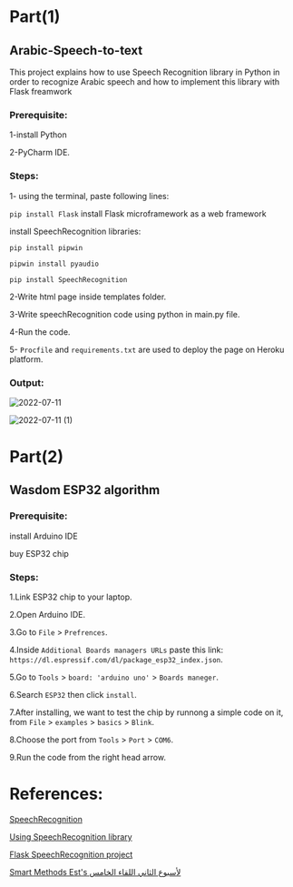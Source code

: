 # Part(1)
## Arabic-Speech-to-text
This project explains how to use Speech Recognition library in Python in order to recognize Arabic speech and how to implement this library with Flask freamwork

### Prerequisite:
1-install Python

2-PyCharm IDE.

### Steps:
1- using the terminal, paste following lines:

`pip install Flask`
install Flask microframework as a web framework

install SpeechRecognition libraries:

`pip install pipwin`

`pipwin install pyaudio`

`pip install SpeechRecognition`

2-Write html page inside templates folder.

3-Write speechRecognition code using python in main.py file.

4-Run the code.

5- `Procfile` and `requirements.txt` are used to deploy the page on Heroku platform.


### Output:

![2022-07-11](https://user-images.githubusercontent.com/73133501/178298045-25f7df98-f60b-4cae-b4a7-ef74043d50d9.png)


![2022-07-11 (1)](https://user-images.githubusercontent.com/73133501/178298177-1a9cb8ef-ccda-4b72-867f-a331fce0c377.png)



# Part(2)

## Wasdom ESP32 algorithm

### Prerequisite:

install Arduino IDE

buy ESP32 chip

### Steps:

1.Link ESP32 chip to your laptop.

2.Open Arduino IDE.

3.Go to `File` > `Prefrences`.

4.Inside `Additional Boards managers URLs` paste this link: `https://dl.espressif.com/dl/package_esp32_index.json`.

5.Go to `Tools` > `board: 'arduino uno'` > `Boards maneger`.

6.Search `ESP32` then click `install`.

7.After installing, we want to test the chip by runnong a simple code on it, from `File` > `examples` > `basics` > `Blink`.

8.Choose the port from `Tools` > `Port` > `COM6`.

9.Run the code from the right head arrow.



# References:

[SpeechRecognition](https://pypi.org/project/SpeechRecognition/)

[Using SpeechRecognition library](https://drive.google.com/file/d/16C6IJb9iOk4WbRVD8CnKfwaCfxs0qfiC/view)

[Flask SpeechRecognition project](https://www.youtube.com/watch?v=vuaolF-OSGY&list=LL&index=2&ab_channel=TheCodex)

[Smart Methods Est's لأسبوع الثاني اللقاء الخامس](https://www.youtube.com/watch?v=e-xjjn5NX-M&ab_channel=%D8%A7%D9%84%D8%A7%D8%B3%D8%A7%D9%84%D9%8A%D8%A8%D8%A7%D9%84%D8%B0%D9%83%D9%8A%D8%A9)









